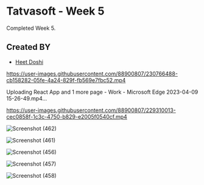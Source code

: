 # Tatvasoft - Week 5
Completed Week  5.

## Created BY
- [Heet Doshi](https://github.com/HS-doshi/) 

https://user-images.githubusercontent.com/88900807/230766488-cb158282-05fe-4a24-829f-fb569e7fbc52.mp4

Uploading React App and 1 more page - Work - Microsoft​ Edge 2023-04-09 15-26-49.mp4…

https://user-images.githubusercontent.com/88900807/229310013-cec0858f-1c3c-4750-b829-e2005f0540cf.mp4



![Screenshot (462)](https://user-images.githubusercontent.com/88900807/230768559-7936c421-51c4-4a5e-8516-d531aa1d1bc0.png)

![Screenshot (461)](https://user-images.githubusercontent.com/88900807/230766514-27d07a18-87d1-41e1-b72e-438edc2ae970.png)

![Screenshot (456)](https://user-images.githubusercontent.com/88900807/229309936-13662d0c-cd09-4c71-a5ff-948b4f21869d.png)

![Screenshot (457)](https://user-images.githubusercontent.com/88900807/229309942-39d4c1d3-5baf-4169-a7c0-a0caa6dbd95d.png)

![Screenshot (458)](https://user-images.githubusercontent.com/88900807/229309945-61dc3322-ba05-43a6-b0b7-8b08cbad9ff0.png)

